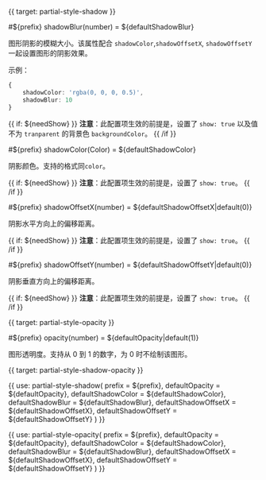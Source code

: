 
{{ target: partial-style-shadow }}

#${prefix} shadowBlur(number) = ${defaultShadowBlur}

<ExampleUIControlNumber default="${defaultShadowBlur}" min="0" step="0.5" />

图形阴影的模糊大小。该属性配合 `shadowColor`,`shadowOffsetX`, `shadowOffsetY` 一起设置图形的阴影效果。

示例：
```ts
{
    shadowColor: 'rgba(0, 0, 0, 0.5)',
    shadowBlur: 10
}
```

{{ if: ${needShow} }}
**注意**：此配置项生效的前提是，设置了 `show: true` 以及值不为 `tranparent` 的背景色 `backgroundColor`。
{{ /if }}

#${prefix} shadowColor(Color) = ${defaultShadowColor}

<ExampleUIControlColor default="${defaultShadowColor}" />

阴影颜色。支持的格式同`color`。

{{ if: ${needShow} }}
**注意**：此配置项生效的前提是，设置了 `show: true`。
{{ /if }}

#${prefix} shadowOffsetX(number) = ${defaultShadowOffsetX|default(0)}

<ExampleUIControlNumber default="${defaultShadowOffsetX|default(0)}" step="0.5" />

阴影水平方向上的偏移距离。

{{ if: ${needShow} }}
**注意**：此配置项生效的前提是，设置了 `show: true`。
{{ /if }}

#${prefix} shadowOffsetY(number) = ${defaultShadowOffsetY|default(0)}

<ExampleUIControlNumber default="${defaultShadowOffsetY|default(0)}" step="0.5" />

阴影垂直方向上的偏移距离。

{{ if: ${needShow} }}
**注意**：此配置项生效的前提是，设置了 `show: true`。
{{ /if }}



{{ target: partial-style-opacity }}

#${prefix} opacity(number) = ${defaultOpacity|default(1)}

<ExampleUIControlNumber default="${defaultOpacity|default(1)}" min="0" max="1" step="0.01" />

图形透明度。支持从 0 到 1 的数字，为 0 时不绘制该图形。



{{ target: partial-style-shadow-opacity }}

{{ use: partial-style-shadow(
    prefix = ${prefix},
    defaultOpacity = ${defaultOpacity},
    defaultShadowColor = ${defaultShadowColor},
    defaultShadowBlur = ${defaultShadowBlur},
    defaultShadowOffsetX = ${defaultShadowOffsetX},
    defaultShadowOffsetY = ${defaultShadowOffsetY}
) }}

{{ use: partial-style-opacity(
    prefix = ${prefix},
    defaultOpacity = ${defaultOpacity},
    defaultShadowColor = ${defaultShadowColor},
    defaultShadowBlur = ${defaultShadowBlur},
    defaultShadowOffsetX = ${defaultShadowOffsetX},
    defaultShadowOffsetY = ${defaultShadowOffsetY}
) }}

